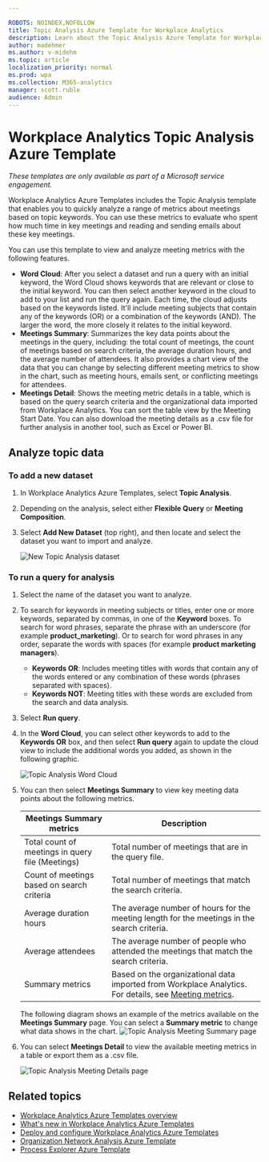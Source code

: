 ```yaml
---

ROBOTS: NOINDEX,NOFOLLOW
title: Topic Analysis Azure Template for Workplace Analytics 
description: Learn about the Topic Analysis Azure Template for Workplace Analytics and how to use it for advanced data analysis
author: madehmer
ms.author: v-midehm
ms.topic: article
localization_priority: normal 
ms.prod: wpa
ms.collection: M365-analytics
manager: scott.ruble
audience: Admin
---
```

# Workplace Analytics Topic Analysis Azure Template

_These templates are only available as part of a Microsoft service engagement._

Workplace Analytics Azure Templates includes the Topic Analysis template that enables you to quickly analyze a range of metrics about meetings based on topic keywords. You can use these metrics to evaluate who spent how much time in key meetings and reading and sending emails about these key meetings.  

You can use this template to view and analyze meeting metrics with the following features.

* **Word Cloud**: After you select a dataset and run a query with an initial keyword, the Word Cloud shows keywords that are relevant or close to the initial keyword. You can then select another keyword in the cloud to add to your list and run the query again. Each time, the cloud adjusts based on the keywords listed. It'll include meeting subjects that contain any of the keywords (OR) or a combination of the keywords (AND). The larger the word, the more closely it relates to the initial keyword.
* **Meetings Summary**: Summarizes the key data points about the meetings in the query, including: the total count of meetings, the count of meetings based on search criteria, the average duration hours, and the average number of attendees. It also provides a chart view of the data that you can change by selecting different meeting metrics to show in the chart, such as meeting hours, emails sent, or conflicting meetings for attendees.
* **Meetings Detail**: Shows the meeting metric details in a table, which is based on the query search criteria and the organizational data imported from Workplace Analytics. You can sort the table view by the Meeting Start Date. You can also download the meeting details as a .csv file for further analysis in another tool, such as Excel or Power BI.

## Analyze topic data

### To add a new dataset

1. In Workplace Analytics Azure Templates, select **Topic Analysis**.
2. Depending on the analysis, select either **Flexible Query** or **Meeting Composition**.
3. Select **Add New Dataset** (top right), and then locate and select the dataset you want to import and analyze.

   ![New Topic Analysis dataset](./images/topa-new-dataset.png)

### To run a query for analysis

1. Select the name of the dataset you want to analyze.
2. To search for keywords in meeting subjects or titles, enter one or more keywords, separated by commas, in one of the **Keyword** boxes. To search for word phrases, separate the phrase with an underscore (for example **product_marketing**). Or to search for word phrases in any order, separate the words with spaces (for example **product marketing managers**).

   * **Keywords OR**: Includes meeting titles with words that contain any of the words entered or any combination of these words (phrases separated with spaces).
   * **Keywords NOT**: Meeting titles with these words are excluded from the search and data analysis.

3. Select **Run query**.
4. In the **Word Cloud**, you can select other keywords to add to the **Keywords OR** box, and then select **Run query** again to update the cloud view to include the additional words you added, as shown in the following graphic.

   ![Topic Analysis Word Cloud](./images/topa-word-cloud.png)

5. You can then select **Meetings Summary** to view key meeting data points about the following metrics.

   Meetings Summary metrics |Description
   ------------------------|------------
   Total count of meetings in query file (Meetings) | Total number of meetings that are in the query file.
   Count of meetings based on search criteria | Total number of meetings that match the search criteria.
   Average duration hours | The average number of hours for the meeting length for the meetings in the search criteria.
   Average attendees | The average number of people who attended the meetings that match the search criteria.
   Summary metrics | Based on the organizational data imported from Workplace Analytics. For details, see [Meeting metrics](../use/metric-definitions.md#meeting-metrics).

   The following diagram shows an example of the metrics available on the **Meetings Summary** page. You can select a **Summary metric** to change what data shows in the chart.
   ![Topic Analysis Meeting Summary page](./images/topa-meetings-summary.png)

6. You can select **Meetings Detail** to view the available meeting metrics in a table or export them as a .csv file.

   ![Topic Analysis Meeting Details page](./images/topa-meetings-detail.png)

## Related topics

* [Workplace Analytics Azure Templates overview](./overview.md)
* [What's new in Workplace Analytics Azure Templates](./release-notes.md)
* [Deploy and configure Workplace Analytics Azure Templates](./deploy-configure.md)
* [Organization Network Analysis Azure Template](./organization-network-analysis.md)
* [Process Explorer Azure Template](./process-explorer.md)
